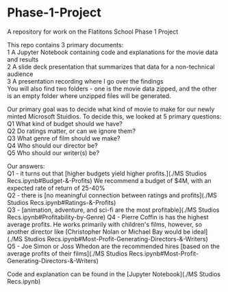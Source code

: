 # Phase-1-Project
A repository for work on the Flatitons School Phase 1 Project

This repo contains 3 primary documents:  
1 A Jupyter Notebook containing code and explanations for the movie data and results  
2 A slide deck presentation that summarizes that data for a non-technical audience  
3 A presentation recording where I go over the findings  
You will also find two folders - one is the movie data zipped, and the other is an empty folder where unzipped files will be generated.   

Our primary goal was to decide what kind of movie to make for our newly minted Microsoft Stuidios. To decide this, we looked at 5 primary questions:  
Q1 What kind of budget should we have?  
Q2 Do ratings matter, or can we ignore them?  
Q3 What genre of film should we make?  
Q4 Who should our director be?  
Q5 Who should our writer(s) be?  

Our answers:  
Q1 - it turns out that [higher budgets yield higher profits.](./MS Studios Recs.ipynb#Budget-&-Profits) We recommend a budget of $4M, with an expected rate of return of 25-40%   
Q2 - there is [no meaningful connection between ratings and profits](./MS Studios Recs.ipynb#Ratings-&-Profits)  
Q3 - [animation, adventure, and sci-fi are the most profitable](./MS Studios Recs.ipynb#Profitability-by-Genre)
Q4 - Pierre Coffin is has the highest average profits. He works primarily with children's films, however, so another director like [Christopher Nolan or Michael Bay would be ideal](./MS Studios Recs.ipynb#Most-Profit-Generating-Directors-&-Writers)  
Q5 - Joe Simon or Joss Whedon are the recommended hires [based on the average profits of their films](./MS Studios Recs.ipynb#Most-Profit-Generating-Directors-&-Writers)  

Code and explanation can be found in the [Jupyter Notebook](./MS Studios Recs.ipynb)



```python

```
